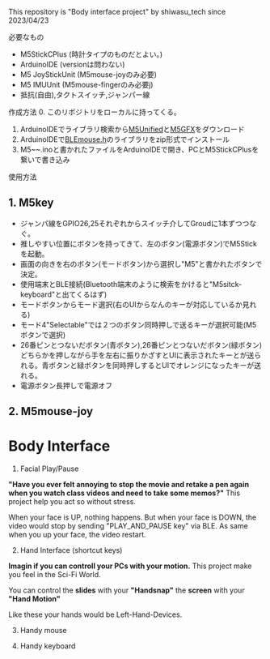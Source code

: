 This repository is "Body interface project" by shiwasu_tech since 2023/04/23

必要なもの
- M5StickCPlus (時計タイプのものだとよい。)
- ArduinoIDE (versionは問わない)
- M5 JoyStickUnit (M5mouse-joyのみ必要)
- M5 IMUUnit (M5mouse-fingerのみ必要j)
- 抵抗(自由),タクトスイッチ,ジャンパー線


作成方法
0. このリポジトリをローカルに持ってくる。
1. ArduinoIDEでライブラリ検索から[M5Unified]()と[M5GFX]()をダウンロード
2. ArduinoIDEで[BLEmouse.h]()のライブラリをzip形式でインストール
3. M5~~.inoと書かれたファイルをArduinoIDEで開き、PCとM5StickCPlusを繋いで書き込み

使用方法
## 1. M5key

- ジャンパ線をGPIO26,25それぞれからスイッチ介してGroudに1本ずつつなぐ。
- 推しやすい位置にボタンを持ってきて、左のボタン(電源ボタン)でM5Stickを起動。
- 画面の向きを右のボタン(モードボタン)から選択し"M5"と書かれたボタンで決定。
- 使用端末とBLE接続(Bluetooth端末のように検索をかけると"M5sitck-keyboard"と出てくるはず)
- モードボタンからモード選択(右のUIからなんのキーが対応しているか見れる)
- モード4"Selectable"では２つのボタン同時押しで送るキーが選択可能(M5ボタンで選択)
- 26番ピンとつないだボタン(青ボタン),26番ピンとつないだボタン(緑ボタン)どちらかを押しながら手を左右に振りかざすとUIに表示されたキーとが送られる。青ボタンと緑ボタンを同時押しするとUIでオレンジになったキーが送れる。
- 電源ボタン長押しで電源オフ

## 2. M5mouse-joy




# Body Interface

1. Facial Play/Pause

**"Have you ever felt annoying to stop the movie and retake a pen again when you watch class videos and need to take some memos?"**
This project help you act so without stress.

When your face is UP, nothing happens. But when your face is DOWN, the video would stop by sending "PLAY_AND_PAUSE key" via BLE.
As same when you up your face, the video restart.


2. Hand Interface (shortcut keys)

**Imagin if you can controll your PCs with your motion.**
This project make you feel in the Sci-Fi World.

You can control 
the **slides** with your **"Handsnap"**
the **screen** with your **"Hand Motion"**

Like these your hands would be Left-Hand-Devices.

3. Handy mouse

4. Handy keyboard
